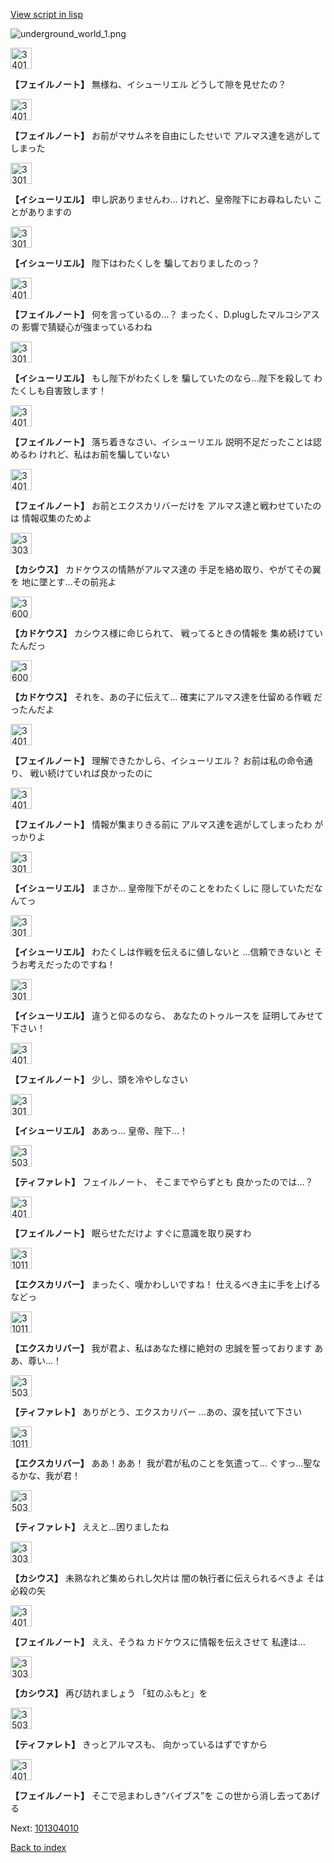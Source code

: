 [View script in lisp](../scripts/101303060.txt)

![underground_world_1.png](../images/backgrounds/underground_world_1.png)

<img src="../images/units/3401911.png" alt="3401911.png" height="34"/>

**【フェイルノート】**
無様ね、イシューリエル
どうして隙を見せたの？

<img src="../images/units/3401911.png" alt="3401911.png" height="34"/>

**【フェイルノート】**
お前がマサムネを自由にしたせいで
アルマス達を逃がしてしまった

<img src="../images/units/3301411.png" alt="3301411.png" height="34"/>

**【イシューリエル】**
申し訳ありませんわ…
けれど、皇帝陛下にお尋ねしたい
ことがありますの

<img src="../images/units/3301411.png" alt="3301411.png" height="34"/>

**【イシューリエル】**
陛下はわたくしを
騙しておりましたのっ？

<img src="../images/units/3401911.png" alt="3401911.png" height="34"/>

**【フェイルノート】**
何を言っているの…？
まったく、D.plugしたマルコシアスの
影響で猜疑心が強まっているわね

<img src="../images/units/3301411.png" alt="3301411.png" height="34"/>

**【イシューリエル】**
もし陛下がわたくしを
騙していたのなら…陛下を殺して
わたくしも自害致します！

<img src="../images/units/3401911.png" alt="3401911.png" height="34"/>

**【フェイルノート】**
落ち着きなさい、イシューリエル
説明不足だったことは認めるわ
けれど、私はお前を騙していない

<img src="../images/units/3401911.png" alt="3401911.png" height="34"/>

**【フェイルノート】**
お前とエクスカリバーだけを
アルマス達と戦わせていたのは
情報収集のためよ

<img src="../images/units/3303111.png" alt="3303111.png" height="34"/>

**【カシウス】**
カドケウスの情熱がアルマス達の
手足を絡め取り、やがてその翼を
地に墜とす…その前兆よ

<img src="../images/units/3600411.png" alt="3600411.png" height="34"/>

**【カドケウス】**
カシウス様に命じられて、
戦ってるときの情報を
集め続けていたんだっ

<img src="../images/units/3600411.png" alt="3600411.png" height="34"/>

**【カドケウス】**
それを、あの子に伝えて…
確実にアルマス達を仕留める作戦
だったんだよ

<img src="../images/units/3401911.png" alt="3401911.png" height="34"/>

**【フェイルノート】**
理解できたかしら、イシューリエル？
お前は私の命令通り、
戦い続けていれば良かったのに

<img src="../images/units/3401911.png" alt="3401911.png" height="34"/>

**【フェイルノート】**
情報が集まりきる前に
アルマス達を逃がしてしまったわ
がっかりよ

<img src="../images/units/3301411.png" alt="3301411.png" height="34"/>

**【イシューリエル】**
まさか…
皇帝陛下がそのことをわたくしに
隠していただなんてっ

<img src="../images/units/3301411.png" alt="3301411.png" height="34"/>

**【イシューリエル】**
わたくしは作戦を伝えるに値しないと
…信頼できないと
そうお考えだったのですね！

<img src="../images/units/3301411.png" alt="3301411.png" height="34"/>

**【イシューリエル】**
違うと仰るのなら、
あなたのトゥルースを
証明してみせて下さい！

<img src="../images/units/3401911.png" alt="3401911.png" height="34"/>

**【フェイルノート】**
少し、頭を冷やしなさい

<img src="../images/units/3301411.png" alt="3301411.png" height="34"/>

**【イシューリエル】**
ああっ…
皇帝、陛下…！

<img src="../images/units/3503211.png" alt="3503211.png" height="34"/>

**【ティファレト】**
フェイルノート、
そこまでやらずとも
良かったのでは…？

<img src="../images/units/3401911.png" alt="3401911.png" height="34"/>

**【フェイルノート】**
眠らせただけよ
すぐに意識を取り戻すわ

<img src="../images/units/3101111.png" alt="3101111.png" height="34"/>

**【エクスカリバー】**
まったく、嘆かわしいですね！
仕えるべき主に手を上げるなどっ

<img src="../images/units/3101111.png" alt="3101111.png" height="34"/>

**【エクスカリバー】**
我が君よ、私はあなた様に絶対の
忠誠を誓っております
ああ、尊い…！

<img src="../images/units/3503211.png" alt="3503211.png" height="34"/>

**【ティファレト】**
ありがとう、エクスカリバー
…あの、涙を拭いて下さい

<img src="../images/units/3101111.png" alt="3101111.png" height="34"/>

**【エクスカリバー】**
ああ！ああ！
我が君が私のことを気遣って…
ぐすっ…聖なるかな、我が君！

<img src="../images/units/3503211.png" alt="3503211.png" height="34"/>

**【ティファレト】**
ええと…困りましたね

<img src="../images/units/3303111.png" alt="3303111.png" height="34"/>

**【カシウス】**
未熟なれど集められし欠片は
闇の執行者に伝えられるべきよ
そは必殺の矢

<img src="../images/units/3401911.png" alt="3401911.png" height="34"/>

**【フェイルノート】**
ええ、そうね
カドケウスに情報を伝えさせて
私達は…

<img src="../images/units/3303111.png" alt="3303111.png" height="34"/>

**【カシウス】**
再び訪れましょう
「虹のふもと」を

<img src="../images/units/3503211.png" alt="3503211.png" height="34"/>

**【ティファレト】**
きっとアルマスも、
向かっているはずですから

<img src="../images/units/3401911.png" alt="3401911.png" height="34"/>

**【フェイルノート】**
そこで忌まわしき“バイブス”を
この世から消し去ってあげる

Next: [101304010](101304010.md)

[Back to index](index.md)
